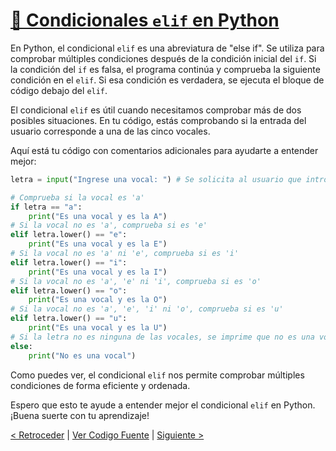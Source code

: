 # [🎯 Condicionales `elif` en Python](https://github.com/YonRasgg/Curso-de-Python-Desde-Cero/blob/main/6.%20Condicionales/2.Elif.py)

En Python, el condicional `elif` es una abreviatura de "else if". Se utiliza para comprobar múltiples condiciones después de la condición inicial del `if`. Si la condición del `if` es falsa, el programa continúa y comprueba la siguiente condición en el `elif`. Si esa condición es verdadera, se ejecuta el bloque de código debajo del `elif`.

El condicional `elif` es útil cuando necesitamos comprobar más de dos posibles situaciones. En tu código, estás comprobando si la entrada del usuario corresponde a una de las cinco vocales.

Aquí está tu código con comentarios adicionales para ayudarte a entender mejor:

```python
letra = input("Ingrese una vocal: ") # Se solicita al usuario que introduzca una vocal

# Comprueba si la vocal es 'a'
if letra == "a":
    print("Es una vocal y es la A")
# Si la vocal no es 'a', comprueba si es 'e'
elif letra.lower() == "e":
    print("Es una vocal y es la E")
# Si la vocal no es 'a' ni 'e', comprueba si es 'i'
elif letra.lower() == "i":
    print("Es una vocal y es la I")
# Si la vocal no es 'a', 'e' ni 'i', comprueba si es 'o'
elif letra.lower() == "o":
    print("Es una vocal y es la O")
# Si la vocal no es 'a', 'e', 'i' ni 'o', comprueba si es 'u'
elif letra.lower() == "u":
    print("Es una vocal y es la U")
# Si la letra no es ninguna de las vocales, se imprime que no es una vocal
else:
    print("No es una vocal")
```

Como puedes ver, el condicional `elif` nos permite comprobar múltiples condiciones de forma eficiente y ordenada.

Espero que esto te ayude a entender mejor el condicional `elif` en Python. ¡Buena suerte con tu aprendizaje!

[< Retroceder](https://github.com/YonRasgg/Curso-de-Python-Desde-Cero/blob/main/6.%20Condicionales/1.IfElse.md) | [Ver Codigo Fuente](https://github.com/YonRasgg/Curso-de-Python-Desde-Cero/blob/main/6.%20Condicionales/2.Elif.py) | [Siguiente >](https://github.com/YonRasgg/Curso-de-Python-Desde-Cero/blob/main/6.%20Condicionales/3.CondicionalesAnidados.md)
